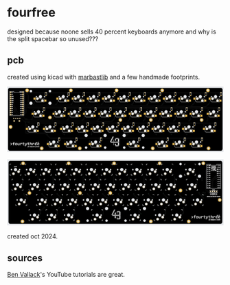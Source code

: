 # fourfree
designed because noone sells 40 percent keyboards anymore and why is the split spacebar so unused???

## pcb

created using kicad with [marbastlib](https://github.com/ebastler/marbastlib) and a few handmade footprints.

![pcb top side](/img/fourfree_top.png)

![pcb bottom side](/img/fourfree_bottom.png)

created oct 2024.

## sources

[Ben Vallack](https://www.youtube.com/channel/UC4NNPgQ9sOkBjw6GlkgCylg)'s YouTube tutorials are great.

